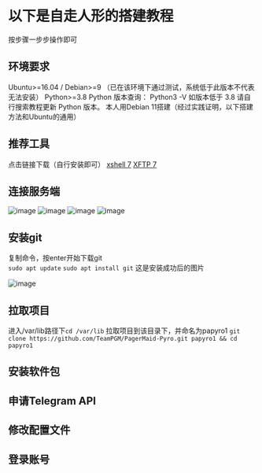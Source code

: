 # 以下是自走人形的搭建教程
按步骤一步步操作即可
## 环境要求
Ubuntu>=16.04 / Debian>=9 （已在该环境下通过测试，系统低于此版本不代表无法安装）
Python>=3.8
Python 版本查询： Python3 -V
如版本低于 3.8 请自行搜索教程更新 Python 版本。
本人用Debian 11搭建（经过实践证明，以下搭建方法和Ubuntu的通用）

## 推荐工具
点击链接下载（自行安装即可）
[xshell 7](https://cdn.netsarang.net/v7/Xshell-latest-p)
[XFTP 7](https://cdn.netsarang.net/v7/Xftp-latest-p)
## 连接服务端
![image](https://github.com/ByteWarlord/PagerMaid-Pyro/assets/156203171/b4b79ad0-7c53-41b7-b8bc-4de61b62a9bb)
![image](https://github.com/ByteWarlord/PagerMaid-Pyro/assets/156203171/181c3220-c1fe-4cf5-aa4f-65b06070487c)
![image](https://github.com/ByteWarlord/PagerMaid-Pyro/assets/156203171/6d0c4a90-e5bb-4c2a-9af7-b53201350c5c)
![image](https://github.com/ByteWarlord/PagerMaid-Pyro/assets/156203171/755c44c3-0d42-4dc0-a328-621ac71d78c4)
## 安装git
复制命令，按enter开始下载git   
`sudo apt update`
`sudo apt install git` 
这是安装成功后的图片

![image](https://github.com/ByteWarlord/PagerMaid-Pyro/assets/156203171/e68bdd7b-3e60-49f4-b1fa-b203e0d966d2)
## 拉取项目
进入/var/lib路径下`cd /var/lib`
拉取项目到该目录下，并命名为papyro1
`git clone https://github.com/TeamPGM/PagerMaid-Pyro.git papyro1 && cd papyro1`
## 安装软件包

## 申请Telegram API

## 修改配置文件

## 登录账号


